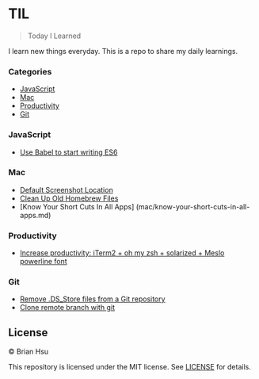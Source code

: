 # TIL

> Today I Learned

I learn new things everyday. This is a repo to share my daily learnings.

### Categories
* [JavaScript](#javascript)
* [Mac](#mac)
* [Productivity](#productivity)
* [Git](#git)

### JavaScript
- [Use Babel to start writing ES6](javascript/use-babel-to-start-writing-es6.md)

### Mac
- [Default Screenshot Location](mac/default-screenshot-location.md)
- [Clean Up Old Homebrew Files](mac/clean-up-old-homebrew-files.md)
- [Know Your Short Cuts In All Apps] (mac/know-your-short-cuts-in-all-apps.md)

### Productivity
- [Increase productivity: iTerm2 + oh my zsh + solarized + Meslo powerline font](productivity/iterm2+zsh+solarized+powerline_font.md)

### Git
- [Remove .DS_Store files from a Git repository](git/remove-DS_Store-in-repository.md)
- [Clone remote branch with git](git/clone-remote-branch-with-git.md)

## License

&copy; Brian Hsu

This repository is licensed under the MIT license. See [LICENSE](LICENSE) for
details.
